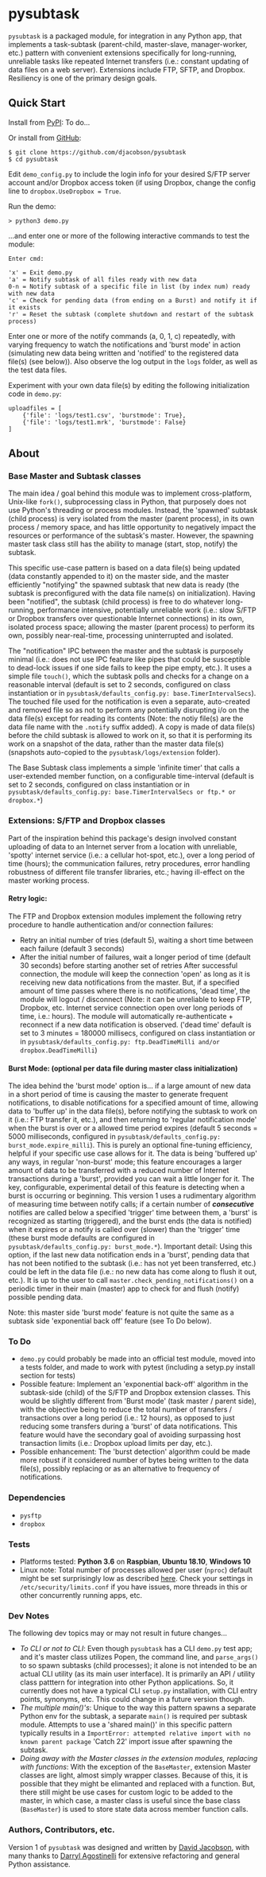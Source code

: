 # pysubtask

`pysubtask` is a packaged module, for integration in any Python app, that implements a task-subtask (parent-child, master-slave, manager-worker, etc.) pattern with convenient extensions specifically for long-running, unreliable tasks like repeated Internet transfers (i.e.: constant updating of data files on a web server). Extensions include FTP, SFTP, and Dropbox. Resiliency is one of the primary design goals.

## Quick Start

Install from [PyPI](https://pypi.python.org/pypi/pysubtask): To do...

Or install from [GitHub](https://github.com/djacobson/pysubtask):

```
$ git clone https://github.com/djacobson/pysubtask
$ cd pysubtask
```

Edit ``demo_config.py`` to include the login info for your desired S/FTP server account and/or Dropbox access token (if using Dropbox, change the config line to ``dropbox.UseDropbox = True``.

Run the demo:

```
> python3 demo.py
```

...and enter one or more of the following interactive commands to test the module:

```
Enter cmd:

'x' = Exit demo.py
'a' = Notify subtask of all files ready with new data
0-n = Notify subtask of a specific file in list (by index num) ready with new data
'c' = Check for pending data (from ending on a Burst) and notify it if it exists
'r' = Reset the subtask (complete shutdown and restart of the subtask process)
```

Enter one or more of the notify commands (a, 0, 1, c) repeatedly, with varying frequency to watch the notifications and 'burst mode' in action (simulating new data being written and 'notified' to the registered data file(s) (see below)). Also observe the log output in the ``logs`` folder, as well as the test data files.

Experiment with your own data file(s) by editing the following initialization code in ``demo.py``:

```
uploadfiles = [
	{'file': 'logs/test1.csv', 'burstmode': True},
	{'file': 'logs/test1.mrk', 'burstmode': False}
]
```

## About

### Base Master and Subtask classes

The main idea / goal behind this module was to implement cross-platform, Unix-like ``fork()``, subprocessing class in Python, that purposely does not use Python's threading or process modules. Instead, the 'spawned' subtask (child process) is very isolated from the master (parent process), in its own process / memory space, and has little opportunity to negatively impact the resources or performance of the subtask's master. However, the spawning master task class still has the ability to manage (start, stop, notify) the subtask.

This specific use-case pattern is based on a data file(s) being updated (data constantly appended to it) on the master side, and the master efficiently "notifying" the spawned subtask that new data is ready (the subtask is preconfigured with the data file name(s) on initialization). Having been "notified", the subtask (child process) is free to do whatever long-running, performance intensive, potentially unreliable work (i.e.: slow S/FTP or Dropbox transfers over questionable Internet connections) in its own, isolated process space; allowing the master (parent process) to perform its own, possibly near-real-time, processing uninterrupted and isolated.

The "notification" IPC between the master and the subtask is purposely minimal (i.e.: does not use IPC feature like pipes that could be susceptible to dead-lock issues if one side fails to keep the pipe empty, etc.). It uses a simple file ``touch()``, which the subtask polls and checks for a change on a reasonable interval (default is set to 2 seconds, configured on class instantiation or in ``pysubtask/defaults_config.py: base.TimerIntervalSecs``). The touched file used for the notification is even a separate, auto-created and removed file so as not to perform any potentially disrupting i/o on the data file(s) except for reading its contents (Note: the notiy file(s) are the data file name with the ``.notify`` suffix added). A copy is made of data file(s) before the child subtask is allowed to work on it, so that it is performing its work on a snapshot of the data, rather than the master data file(s) (snapshots auto-copied to the ``pysubtask/logs/extension`` folder).

The Base Subtask class implements a simple 'infinite timer' that calls a user-extended member function, on a configurable time-interval (default is set to 2 seconds, configured on class instantiation or in ``pysubtask/defaults_config.py: base.TimerIntervalSecs or ftp.* or dropbox.*``)

### Extensions: S/FTP and Dropbox classes

Part of the inspiration behind this package's design involved constant uploading of data to an Internet server from a location with unreliable, 'spotty' internet service (i.e.: a cellular hot-spot, etc.), over a long period of time (hours); the communication failures, retry procedures, error handling robustness of different file transfer libraries, etc.; having ill-effect on the master working process.

#### Retry logic:

The FTP and Dropbox extension modules implement the following retry procedure to handle authentication and/or connection failures:
- Retry an initial number of tries (default 5), waiting a short time between each failure (default 3 seconds)
- After the initial number of failures, wait a longer period of time (default 30 seconds) before starting another set of retries
After successful connection, the module will keep the connection 'open' as long as it is receiving new data notifications from the master. But, if a specified amount of time passes where there is no notifications, 'dead time', the module will logout / disconnect (Note: it can be unreliable to keep FTP, Dropbox, etc. Internet service connection open over long periods of time, i.e.: hours). The module will automatically re-authenticate + reconnect if a new data notification is observed. ('dead time' default is set to 3 minutes = 180000 millisecs, configured on class instantiation or in ``pysubtask/defaults_config.py: ftp.DeadTimeMilli and/or dropbox.DeadTimeMilli``)

#### Burst Mode: (optional per data file during master class initialization)

The idea behind the 'burst mode' option is... if a large amount of new data in a short period of time is causing the master to generate frequent notifications, to disable notifications for a specified amount of time, allowing data to 'buffer up' in the data file(s), before notifying the subtask to work on it (i.e.: FTP transfer it, etc.), and then returning to 'regular notification mode' when the burst is over or a allowed time period expires (default 5 seconds = 5000 milliseconds, configured in ``pysubtask/defaults_config.py: burst_mode.expire_milli``). This is purely an optional fine-tuning efficiency, helpful if your specific use case allows for it. The data is being 'buffered up' any ways, in regular 'non-burst' mode; this feature encourages a larger amount of data to be transferred with a reduced number of Internet transactions during a 'burst', provided you can wait a little longer for it. The key, configurable, experimental detail of this feature is detecting when a burst is occurring or beginning. This version 1 uses a rudimentary algorithm of measuring time between notify calls; if a certain number of _**consecutive**_ notifies are called below a specified 'trigger' time between them, a 'burst' is recognized as starting (triggered), and the burst ends (the data is notified) when it expires or a notify is called over (slower) than the 'trigger' time (these burst mode defaults are configured in ``pysubtask/defaults_config.py: burst_mode.*``). Important detail: Using this option, if the last new data notification ends in a 'burst', pending data that has not been notified to the subtask (i.e.: has not yet been transferred, etc.) could be left in the data file (i.e.: no new data has come along to flush it out, etc.). It is up to the user to call ``master.check_pending_notifications()`` on a periodic timer in their main (master) app to check for and flush (notify) possible pending data.

Note: this master side 'burst mode' feature is not quite the same as a subtask side 'exponential back off' feature (see To Do below).

### To Do

- ``demo.py`` could probably be made into an official test module, moved into a tests folder, and made to work with pytest (including a setyp.py install section for tests)
- Possible feature: Implement an 'exponential back-off' algorithm in the subtask-side (child) of the S/FTP and Dropbox extension classes. This would be slightly different from 'Burst mode' (task master / parent side), with the objective being to reduce the total number of transfers / transactions over a long period (i.e.: 12 hours), as opposed to just reducing some transfers during a 'burst' of data notifications. This feature would have the secondary goal of avoiding surpassing host transaction limits (i.e.: Dropbox upload limits per day, etc.).
- Possible enhancement: The 'burst detection' algorithm could be made more robust if it considered number of bytes being written to the data file(s), possibly replacing or as an alternative to frequency of notifications.

### Dependencies

- ``pysftp``
- ``dropbox``

### Tests

- Platforms tested: **Python 3.6** on **Raspbian**, **Ubuntu 18.10**, **Windows 10**
- Linux note: Total number of processes allowed per user (``nproc``) default might be set surprisingly low as described [here](https://support.cafex.com/hc/en-us/articles/202508492-Increasing-the-number-of-threads-available-on-Linux). Check your settings in ``/etc/security/limits.conf`` if you have issues, more threads in this or other concurrently running apps, etc.

### Dev Notes

The following dev topics may or may not result in future changes...

- _To CLI or not to CLI_: Even though `pysubtask` has a CLI ``demo.py`` test app; and it's master class utilizes Popen, the command line, and ``parse_args()`` to so spawn subtasks (child processes); it alone is not intended to be an actual CLI utility (as its main user interface). It is primarily an API / utility class patttern for integration into other Python applications. So, it currently does not have a typical CLI ``setup.py`` installation, with CLI entry points, synonyms, etc. This could change in a future version though.
- _The multiple main()'s_: Unique to the way this pattern spawns a separate Python env for the subtask, a separate ``main()`` is required per subtask module. Attempts to use a 'shared main()' in this specific pattern typically results in a ``ImportError: attempted relative import with no known parent package`` 'Catch 22' import issue after spawning the subtask.
- _Doing away with the Master classes in the extension modules, replacing with functions_: With the exception of the ``BaseMaster``, extension Master classes are light, almost simply wrapper classes. Because of this, it is possible that they might be elimanted and replaced with a function. But, there still might be use cases for custom logic to be added to the master, in which case, a master class is useful since the base class (``BaseMaster``) is used to store state data across member function calls.

### Authors, Contributors, etc.

Version 1 of `pysubtask` was designed and written by [David Jacobson](http://blog.jacobsonhome.com/), with many thanks to [Darryl Agostinelli](http://www.darrylagostinelli.com/) for extensive refactoring and general Python assistance.

